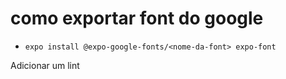 # como exportar font do google

- `expo install @expo-google-fonts/<nome-da-font> expo-font`

Adicionar um lint
